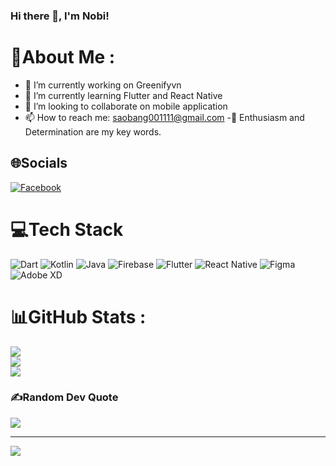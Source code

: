 ### Hi there 👋, I'm Nobi!

# 💫About Me :
- 🔭 I’m currently working on Greenifyvn
- 🌱 I’m currently learning Flutter and React Native
- 👯 I’m looking to collaborate on mobile application
- 📫 How to reach me: saobang001111@gmail.com
-🌱 Enthusiasm and Determination are my key words.

## 🌐Socials
[![Facebook](https://img.shields.io/badge/Facebook-%231877F2.svg?logo=Facebook&logoColor=white)](https://facebook.com/https://www.facebook.com/profile.php?id=100007893101502) 

# 💻Tech Stack
![Dart](https://img.shields.io/badge/dart-%230175C2.svg?style=for-the-badge&logo=dart&logoColor=white) ![Kotlin](https://img.shields.io/badge/kotlin-%230095D5.svg?style=for-the-badge&logo=kotlin&logoColor=white) ![Java](https://img.shields.io/badge/java-%23ED8B00.svg?style=for-the-badge&logo=java&logoColor=white) ![Firebase](https://img.shields.io/badge/firebase-%23039BE5.svg?style=for-the-badge&logo=firebase) ![Flutter](https://img.shields.io/badge/Flutter-%2302569B.svg?style=for-the-badge&logo=Flutter&logoColor=white) ![React Native](https://img.shields.io/badge/react_native-%2320232a.svg?style=for-the-badge&logo=react&logoColor=%2361DAFB) 	![Figma](https://img.shields.io/badge/figma-%23F24E1E.svg?style=for-the-badge&logo=figma&logoColor=white) ![Adobe XD](https://img.shields.io/badge/Adobe%20XD-470137?style=for-the-badge&logo=Adobe%20XD&logoColor=#FF61F6)
# 📊GitHub Stats :
![](https://github-readme-stats.vercel.app/api?username=Nobi1202&theme=radical&hide_border=false&include_all_commits=false&count_private=false)<br/>
![](https://github-readme-streak-stats.herokuapp.com/?user=Nobi1202&theme=radical&hide_border=false)<br/>
![](https://github-readme-stats.vercel.app/api/top-langs/?username=Nobi1202&theme=radical&hide_border=false&include_all_commits=false&count_private=false&layout=compact)

### ✍️Random Dev Quote
![](https://quotes-github-readme.vercel.app/api?type=horizontal&theme=radical)

---
[![](https://visitcount.itsvg.in/api?id=Nobi1202&icon=0&color=0)](https://visitcount.itsvg.in)

